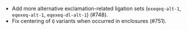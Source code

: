  * Add more alternative exclamation-related ligation sets (`exeqeq-alt-1`, `eqexeq-alt-1`, `eqexeq-dl-alt-1`) (#748).
 * Fix centering of `Q` variants when occurred in enclosures (#751).